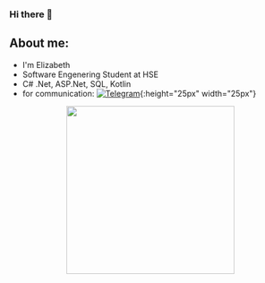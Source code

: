 ### Hi there 👋

## About me:
- I'm Elizabeth
- Software Engenering Student at HSE
- C# .Net, ASP.Net, SQL, Kotlin
- for communication: [![Telegram](https://pngicon.ru/file/uploads/telegram.png)](https://t.me/vitflare){:height="25px" width="25px"}
  
<p align="center">
  <img src="https://cdn.sanity.io/images/do2rqv0h/production/3356021b2d743e60cb89b0b97196fb2b2b0b44a0-800x800.gif?w=500&fit=max&auto=format" width=300 height=300>
</p>




